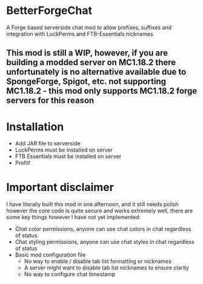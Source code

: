 # BetterForgeChat
A Forge based serverside chat mod to allow prefixes, suffixes and integration with LuckPerms and FTB-Essentials nicknames
## This mod is still a WIP, however, if you are building a modded server on MC1.18.2 there unfortunately is no alternative available due to SpongeForge, Spigot, etc. not supporting MC1.18.2 - this mod only supports MC1.18.2 forge servers for this reason

# Installation
- Add JAR file to serverside
- LuckPerms must be installed on server
- FTB Essentials must be installed on server
- Profit!

# Important disclaimer
I have literally built this mod in one afternoon, and it still needs polish however the core code is quite secure and works extremely well, there are some key things however I have not yet implemented:
- Chat color permissions, anyone can use chat colors in chat regardless of status 
- Chat styling permissions, anyone can use chat styles in chat regardless of status 
- Basic mod configuration file
  - No way to enable / disable tab list formatting or nicknames
  - A server might want to disable tab list nicknames to ensure clarity
  - No way to configure chat timestamp
